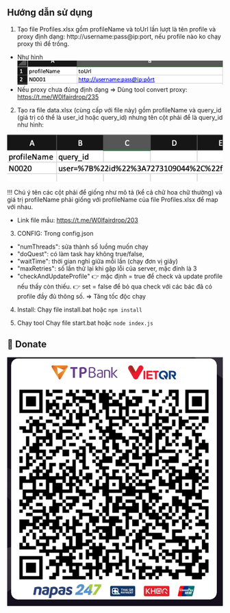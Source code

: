 ## Hướng dẫn sử dụng

1. Tạo file Profiles.xlsx gồm profileName và toUrl lần lượt là tên profile và proxy định dạng: http://username:pass@ip:port, nếu profile nào ko chạy proxy thì để trống.
- Như hình ![alt text](images/profile_before.png)
- Nếu proxy chưa đúng định dạng => Dùng tool convert proxy: https://t.me/W0lfairdrop/235

2. Tạo ra file data.xlsx (cùng cấp với file này) gồm profileName và query_id (giá trị có thể là user_id hoặc query_id) nhưng tên cột phải để là query_id như hình:

![alt tedt](images/data.xlsx.png)

!!!
Chú ý tên các cột phải để giống như mô tả (kể cả chữ hoa chữ thường) và giá trị profileName phải giống với profileName của file Profiles.xlsx để map với nhau.

- Link file mẫu: https://t.me/W0lfairdrop/203

3. CONFIG: Trong config.json 
- "numThreads": sửa thành số luồng muốn chạy
- "doQuest": có làm task hay không true/false,
- "waitTime": thời gian nghỉ giữa mỗi lần (chạy đơn vị giây)
- "maxRetries": số lần thử lại khi gặp lỗi của server, mặc đinh là 3
- "checkAndUpdateProfile" 
👉 mặc định = true để check và update profile nếu thấy còn thiếu.
👉 set = false để bỏ qua check với các bác đã có profile đầy đủ thông số. => Tăng tốc độc chạy

4. Install: Chạy file install.bat hoặc `npm install`

5. Chạy tool Chạy file start.bat hoặc `node index.js`


## 🎁 Donate
![qr_code](tpbank.png)

